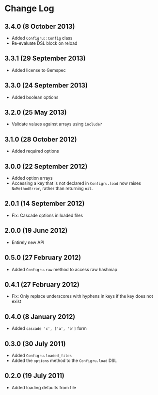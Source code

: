 # Change Log

## 3.4.0 (8 October 2013)

 * Added `Configru::Config` class
 * Re-evaluate DSL block on reload

## 3.3.1 (29 September 2013)

 * Added license to Gemspec

## 3.3.0 (24 September 2013)

 * Added boolean options

## 3.2.0 (25 May 2013)

 * Validate values against arrays using `include?`

## 3.1.0 (28 October 2012)

 * Added required options

## 3.0.0 (22 September 2012)

 * Added option arrays
 * Accessing a key that is not declared in `Configru.load` now raises
   `NoMethodError`, rather than returning `nil`.

## 2.0.1 (14 September 2012)

 * Fix: Cascade options in loaded files

## 2.0.0 (19 June 2012)

 * Entirely new API

## 0.5.0 (27 February 2012)

 * Added `Configru.raw` method to access raw hashmap

## 0.4.1 (27 February 2012)

 * Fix: Only replace underscores with hyphens in keys if the key does not exist

## 0.4.0 (8 January 2012)

 * Added `cascade 'c', ['a', 'b']` form

## 0.3.0 (30 July 2011)

 * Added `Configru.loaded_files`
 * Added the `options` method to the `Configru.load` DSL

## 0.2.0 (19 July 2011)

 * Added loading defaults from file
